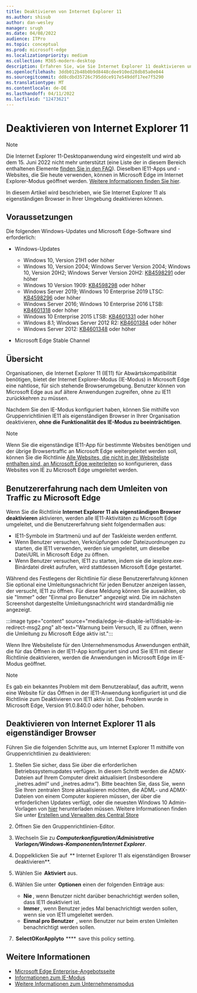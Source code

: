 ```yaml
---
title: Deaktivieren von Internet Explorer 11
ms.author: shisub
author: dan-wesley
manager: srugh
ms.date: 04/08/2022
audience: ITPro
ms.topic: conceptual
ms.prod: microsoft-edge
ms.localizationpriority: medium
ms.collection: M365-modern-desktop
description: Erfahren Sie, wie Sie Internet Explorer 11 deaktivieren und den Internet Explorer-Modus in Microsoft Edge verwenden können.
ms.openlocfilehash: 3ddb012b48b0b9d8448cdee910ed28db85a0e044
ms.sourcegitcommit: dd8cdbd35726c795ddce917e549ddf17ee7f5290
ms.translationtype: MT
ms.contentlocale: de-DE
ms.lasthandoff: 04/11/2022
ms.locfileid: "12473621"
---
```

# <a name="disable-internet-explorer-11"></a>Deaktivieren von Internet Explorer 11

>[!Note]
> Die Internet Explorer 11-Desktopanwendung wird eingestellt und wird ab dem 15. Juni 2022 nicht mehr unterstützt (eine Liste der in diesem Bereich enthaltenen Elemente [finden Sie in den FAQ](https://techcommunity.microsoft.com/t5/windows-it-pro-blog/internet-explorer-11-desktop-app-retirement-faq/ba-p/2366549)). Dieselben IE11-Apps und -Websites, die Sie heute verwenden, können in Microsoft Edge im Internet Explorer-Modus geöffnet werden. [Weitere Informationen finden Sie hier](https://blogs.windows.com/windowsexperience/2021/05/19/the-future-of-internet-explorer-on-windows-10-is-in-microsoft-edge/).

In diesem Artikel wird beschrieben, wie Sie Internet Explorer 11 als eigenständigen Browser in Ihrer Umgebung deaktivieren können.

## <a name="prerequisites"></a>Voraussetzungen

Die folgenden Windows-Updates und Microsoft Edge-Software sind erforderlich:

- Windows-Updates

  - Windows 10, Version 21H1 oder höher
  - Windows 10, Version 2004; Windows Server Version 2004; Windows 10, Version 20H2; Windows Server Version 20H2: [KB4598291](https://support.microsoft.com/topic/february-2-2021-kb4598291-os-builds-19041-789-and-19042-789-preview-6a766199-a4f1-616e-1f5c-58bdc3ca5e3b) oder höher
  - Windows 10 Version 1909: [KB4598298](https://support.microsoft.com/topic/january-21-2021-kb4598298-os-build-18363-1350-preview-02dfd9ba-91a2-1b82-dede-42f288c02511) oder höher
  - Windows Server 2019; Windows 10 Enterprise 2019 LTSC: [KB4598296](https://support.microsoft.com/topic/january-21-2021-kb4598296-os-build-17763-1728-preview-4c0931ff-45b7-ff59-5e00-c03b5afb363d) oder höher
  - Windows Server 2016; Windows 10 Enterprise 2016 LTSB: [KB4601318](https://support.microsoft.com/topic/february-9-2021-kb4601318-os-build-14393-4225-c5e3de6c-e3e6-ffb5-6197-48b9ce16446e) oder höher
  - Windows 10 Enterprise 2015 LTSB: [KB4601331](https://support.microsoft.com/office/february-9-2021%e2%80%94kb4601331-os-build-10240-18842-6227d078-fef3-8d67-27e0-1882e6cb79ff?ui=en-US&rs=en-US&ad=US) oder höher
  - Windows 8.1; Windows Server 2012 R2: [KB4601384](https://support.microsoft.com/topic/february-9-2021-kb4601384-monthly-rollup-16bdbb75-dd4b-2910-abc5-7891c9756b96) oder höher
  - Windows Server 2012: [KB4601348](https://support.microsoft.com/topic/february-9-2021-kb4601348-monthly-rollup-2c338c0c-73d6-fb80-cc91-f1a86e80db0c) oder höher
  
- Microsoft Edge Stable Channel

## <a name="overview"></a>Übersicht

Organisationen, die Internet Explorer 11 (IE11) für Abwärtskompatibilität benötigen, bietet der Internet Explorer-Modus (IE-Modus) in Microsoft Edge eine nahtlose, für sich stehende Browserumgebung. Benutzer können von Microsoft Edge aus auf ältere Anwendungen zugreifen, ohne zu IE11 zurückkehren zu müssen.

Nachdem Sie den IE-Modus konfiguriert haben, können Sie mithilfe von Gruppenrichtlinien IE11 als eigenständigen Browser in Ihrer Organisation deaktivieren, **ohne die Funktionalität des IE-Modus zu beeinträchtigen**.

> [!NOTE]
> Wenn Sie die eigenständige IE11-App für bestimmte Websites benötigen und der übrige Browsertraffic an Microsoft Edge weitergeleitet werden soll, können Sie die Richtlinie [Alle Websites, die nicht in der Websiteliste enthalten sind, an Microsoft Edge weiterleiten](./edge-ie-mode-policies.md#redirect-sites-from-ie-to-microsoft-edge) so konfigurieren, dass Websites von IE zu Microsoft Edge umgeleitet werden.

## <a name="user-experience-after-redirecting-traffic-to-microsoft-edge"></a>Benutzererfahrung nach dem Umleiten von Traffic zu Microsoft Edge

Wenn Sie die Richtlinie **Internet Explorer 11 als eigenständigen Browser deaktivieren** aktivieren, werden alle IE11-Aktivitäten zu Microsoft Edge umgeleitet, und die Benutzererfahrung sieht folgendermaßen aus:

- IE11-Symbole im Startmenü und auf der Taskleiste werden entfernt.
- Wenn Benutzer versuchen, Verknüpfungen oder Dateizuordnungen zu starten, die IE11 verwenden, werden sie umgeleitet, um dieselbe Datei/URL in Microsoft Edge zu öffnen.
- Wenn Benutzer versuchen, IE11 zu starten, indem sie die iexplore.exe-Binärdatei direkt aufrufen, wird stattdessen Microsoft Edge gestartet.

Während des Festlegens der Richtlinie für diese Benutzererfahrung können Sie optional eine Umleitungsnachricht für jeden Benutzer anzeigen lassen, der versucht, IE11 zu öffnen. Für diese Meldung können Sie auswählen, ob sie "Immer" oder "Einmal pro Benutzer" angezeigt wird. Die im nächsten Screenshot dargestellte Umleitungsnachricht wird standardmäßig nie angezeigt.

:::image type="content" source="media/edge-ie-disable-ie11/disable-ie-redirect-msg2.png" alt-text="Warnung beim Versuch, IE zu öffnen, wenn die Umleitung zu Microsoft Edge aktiv ist.":::

Wenn Ihre Websiteliste für den Unternehmensmodus Anwendungen enthält, die für das Öffnen in der IE11-App konfiguriert sind und Sie IE11 mit dieser Richtlinie deaktivieren, werden die Anwendungen in Microsoft Edge im IE-Modus geöffnet.

> [!NOTE]
> Es gab ein bekanntes Problem mit dem Benutzerablauf, das auftritt, wenn eine Website für das Öffnen in der IE11-Anwendung konfiguriert ist und die Richtlinie zum Deaktivieren von IE11 aktiv ist. Das Problem wurde in Microsoft Edge, Version 91.0.840.0 oder höher, behoben.

## <a name="disable-internet-explorer-11-as-a-standalone-browser"></a>Deaktivieren von Internet Explorer 11 als eigenständiger Browser

Führen Sie die folgenden Schritte aus, um Internet Explorer 11 mithilfe von Gruppenrichtlinien zu deaktivieren:

1. Stellen Sie sicher, dass Sie über die erforderlichen Betriebssystemupdates verfügen. In diesem Schritt werden die ADMX-Dateien auf Ihrem Computer direkt aktualisiert (insbesondere „inetres.adml“ und „inetres.admx“). Bitte beachten Sie, dass Sie, wenn Sie Ihren zentralen Store aktualisieren möchten, die ADML- und ADMX-Dateien von einem Computer kopieren müssen, der über die erforderlichen Updates verfügt, oder die neuesten Windows 10 Admin-Vorlagen von [hier](https://www.microsoft.com/download/details.aspx?id=103124&msclkid=eae4a72fb1fb11ecb97ca3096b36cc06) herunterladen müssen. Weitere Informationen finden Sie unter [Erstellen und Verwalten des Central Store](/troubleshoot/windows-client/group-policy/create-and-manage-central-store)
2. Öffnen Sie den Gruppenrichtlinien-Editor.
3. Wechseln Sie zu ***Computerkonfiguration/Administrative Vorlagen/Windows-Komponenten/Internet Explorer***.
4. Doppelklicken Sie auf  ** Internet Explorer 11 als eigenständigen Browser deaktivieren**.
5. Wählen Sie  **Aktiviert** aus.
6. Wählen Sie unter  **Optionen** einen der folgenden Einträge aus:

   - **Nie** , wenn Benutzer nicht darüber benachrichtigt werden sollen, dass IE11 deaktiviert ist.
   - **Immer** , wenn Benutzer jedes Mal benachrichtigt werden sollen, wenn sie von IE11 umgeleitet werden.
   - **Einmal pro Benutzer**  , wenn Benutzer nur beim ersten Umleiten benachrichtigt werden sollen.

7.  **SelectOKorApplyto**  ****  save this policy setting.

## <a name="see-also"></a>Weitere Informationen

- [Microsoft Edge Enterprise-Angebotsseite](https://aka.ms/EdgeEnterprise)
- [Informationen zum IE-Modus](./edge-ie-mode.md)
- [Weitere Informationen zum Unternehmensmodus](/internet-explorer/ie11-deploy-guide/enterprise-mode-overview-for-ie11)
